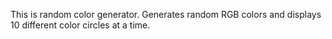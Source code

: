 This is random color generator. Generates random RGB colors and displays 10 different color circles at a time.